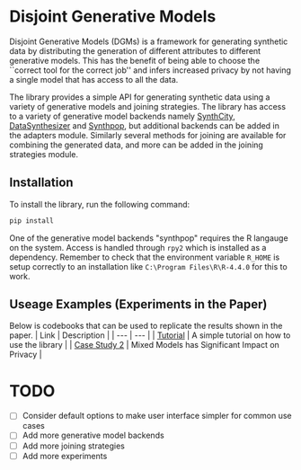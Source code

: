 # Disjoint Generative Models 

Disjoint Generative Models (DGMs) is a framework for generating synthetic data by distributing the generation of different attributes to different generative models. This has the benefit of being able to choose the ``correct tool for the correct job'' and infers increased privacy by not having a single model that has access to all the data.

The library provides a simple API for generating synthetic data using a variety of generative models and joining strategies. The library has access to a variety of generative model backends namely [SynthCity](https://github.com/vanderschaarlab/synthcity), [DataSynthesizer](https://github.com/DataResponsibly/DataSynthesizer) and [Synthpop](https://www.synthpop.org.uk/get-started.html), but additional backends can be added in the adapters module. Similarly several methods for joining are available for combining the generated data, and more can be added in the joining strategies module.

## Installation

To install the library, run the following command:

```bash
pip install 
```
One of the generative model backends "synthpop" requires the R langauge on the system. Access is handled through ```rpy2``` which is installed as a dependency. Remember to check that the environment variable ```R_HOME``` is setup correctly to an installation like ```C:\Program Files\R\R-4.4.0``` for this to work.

## Useage Examples (Experiments in the Paper)
 
Below is codebooks that can be used to replicate the results shown in the paper.
| Link | Description |
| --- | --- |
| [Tutorial](00_tutorial.ipynb) | A simple tutorial on how to use the library |
| [Case Study 2](03_specified_splits.ipynb) | Mixed Models has Significant Impact on Privacy |


# TODO
- [ ] Consider default options to make user interface simpler for common use cases
- [ ] Add more generative model backends
- [ ] Add more joining strategies
- [ ] Add more experiments
